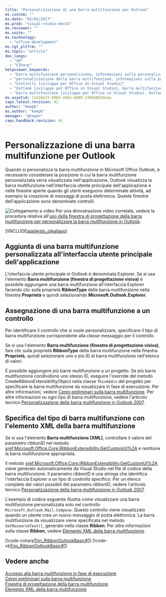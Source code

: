 ```yaml
---
title: "Personalizzazione di una barra multifunzione per Outlook"
ms.custom: ""
ms.date: "02/02/2017"
ms.prod: "visual-studio-dev14"
ms.reviewer: ""
ms.suite: ""
ms.technology: 
  - "office-development"
ms.tgt_pltfrm: ""
ms.topic: "article"
dev_langs: 
  - "VB"
  - "CSharp"
helpviewer_keywords: 
  - "barra multifunzione personalizzata, informazioni sulla personalizzazione della barra multifunzione"
  - "personalizzazione della barra multifunzione, informazioni sulla personalizzazione della barra multifunzione"
  - "Controlli [sviluppo per Office in Visual Studio]"
  - "Outlook [sviluppo per Office in Visual Studio], barra multifunzione"
  - "barra multifunzione [sviluppo per Office in Visual Studio], Outlook"
ms.assetid: 11d10e72-806d-4d5e-b080-139bd8633eaa
caps.latest.revision: 42
author: "kempb"
ms.author: "kempb"
manager: "ghogen"
caps.handback.revision: 41
---
```

# Personalizzazione di una barra multifunzione per Outlook
  Quando si personalizza la barra multifunzione in Microsoft Office Outlook, è necessario considerare la posizione in cui la barra multifunzione personalizzata verrà visualizzata nell'applicazione.  Outlook visualizza la barra multifunzione nell'interfaccia utente principale dell'applicazione e nelle finestre aperte quando gli utenti eseguono determinate attività, ad esempio la creazione di messaggi di posta elettronica.  Queste finestre dell'applicazione sono denominate controlli.  
  
 ![Collegamento a video](~/data-tools/media/playvideo.gif "Collegamento a video") Per una dimostrazione video correlata, vedere la procedura relativa all'[uso della finestra di progettazione della barra multifunzione per personalizzare la barra multifunzione in Outlook](http://go.microsoft.com/fwlink/?LinkID=130312).  
  
 [!INCLUDE[appliesto_olkallapp](../vsto/includes/appliesto-olkallapp-md.md)]  
  
## Aggiunta di una barra multifunzione personalizzata all'interfaccia utente principale dell'applicazione  
 L'interfaccia utente principale in Outlook è denominata Explorer.  Se si usa l'elemento **Barra multifunzione \(finestra di progettazione visiva\)** è possibile aggiungere una barra multifunzione all'interfaccia Explorer facendo clic sulla proprietà **RibbonType** della barra multifunzione nella finestra **Proprietà** e quindi selezionando **Microsoft.Outlook.Explorer**.  
  
## Assegnazione di una barra multifunzione a un controllo  
 Per identificare il controllo che si vuole personalizzare, specificare il tipo di barra multifunzione corrispondente alla classe messaggio per il controllo.  
  
 Se si usa l'elemento **Barra multifunzione \(finestra di progettazione visiva\)**, fare clic sulla proprietà **RibbonType** della barra multifunzione nella finestra **Proprietà**, quindi selezionare uno o più ID di barra multifunzione nell'elenco di valori.  
  
 È possibile aggiungere più barre multifunzione a un progetto.  Se più barre multifunzione condividono uno stesso ID, eseguire l'override del metodo CreateRibbonExtensibilityObject nella classe `ThisAddin` del progetto per specificare la barra multifunzione da visualizzare in fase di esecuzione.  Per altre informazioni, vedere [Cenni preliminari sulla barra multifunzione](../vsto/ribbon-overview.md).  Per altre informazioni su ogni tipo di barra multifunzione, vedere l'articolo tecnico [Personalizzazione della barra multifunzione in Outlook 2007](http://msdn.microsoft.com/it-it/946e97ea-f556-4e84-8fac-01cd9214e170).  
  
## Specifica del tipo di barra multifunzione con l'elemento XML della barra multifunzione  
 Se si usa l'elemento **Barra multifunzione \(XML\)**, controllare il valore del parametro *ribbonID* nel metodo <xref:Microsoft.Office.Core.IRibbonExtensibility.GetCustomUI%2A> e restituire la barra multifunzione appropriata.  
  
 Il metodo <xref:Microsoft.Office.Core.IRibbonExtensibility.GetCustomUI%2A> viene generato automaticamente da Visual Studio nel file di codice della barra multifunzione.  Il parametro *ribbonID* è una stringa che identifica l'interfaccia Explorer o un tipo di controllo specifico.  Per un elenco completo dei valori possibili del parametro *ribbonID*, vedere l'articolo tecnico [Personalizzazione della barra multifunzione in Outlook 2007](http://msdn.microsoft.com/it-it/946e97ea-f556-4e84-8fac-01cd9214e170).  
  
 L'esempio di codice seguente illustra come visualizzare una barra multifunzione personalizzata solo nel controllo `Microsoft.Outlook.Mail.Compose`.  Questo controllo viene visualizzato quando un utente crea un nuovo messaggio di posta elettronica.  La barra multifunzione da visualizzare viene specificata nel metodo `GetResourceText()`, generato nella classe **Ribbon**.  Per altre informazioni sulla classe **Ribbon**, vedere [Elemento XML della barra multifunzione](../vsto/ribbon-xml.md).  
  
 [!code-csharp[Trin_RibbonOutlookBasic#1](../snippets/csharp/VS_Snippets_OfficeSP/Trin_RibbonOutlookBasic/CS/Ribbon1.cs#1)]
 [!code-vb[Trin_RibbonOutlookBasic#1](../snippets/visualbasic/VS_Snippets_OfficeSP/Trin_RibbonOutlookBasic/VB/Ribbon1.vb#1)]  
  
## Vedere anche  
 [Accesso alla barra multifunzione in fase di esecuzione](../vsto/accessing-the-ribbon-at-run-time.md)   
 [Cenni preliminari sulla barra multifunzione](../vsto/ribbon-overview.md)   
 [Finestra di progettazione della barra multifunzione](../vsto/ribbon-designer.md)   
 [Elemento XML della barra multifunzione](../vsto/ribbon-xml.md)  
  
  